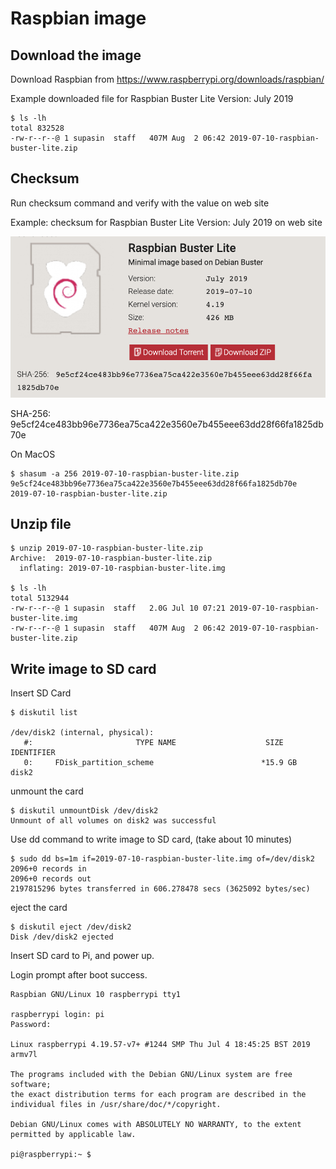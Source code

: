 # Raspbian image

## Download the image

Download Raspbian from https://www.raspberrypi.org/downloads/raspbian/

Example downloaded file for Raspbian Buster Lite Version: July 2019

```console
$ ls -lh
total 832528
-rw-r--r--@ 1 supasin  staff   407M Aug  2 06:42 2019-07-10-raspbian-buster-lite.zip
```

## Checksum

Run checksum command and verify with the value on web site

Example: checksum for Raspbian Buster Lite Version: July 2019 on web site

![Raspbian Buster Lite](raspbian-buster-lite-information.png)

SHA-256: 9e5cf24ce483bb96e7736ea75ca422e3560e7b455eee63dd28f66fa1825db70e

On MacOS

```console
$ shasum -a 256 2019-07-10-raspbian-buster-lite.zip
9e5cf24ce483bb96e7736ea75ca422e3560e7b455eee63dd28f66fa1825db70e  2019-07-10-raspbian-buster-lite.zip
```

## Unzip file

```console
$ unzip 2019-07-10-raspbian-buster-lite.zip
Archive:  2019-07-10-raspbian-buster-lite.zip
  inflating: 2019-07-10-raspbian-buster-lite.img

$ ls -lh
total 5132944
-rw-r--r--@ 1 supasin  staff   2.0G Jul 10 07:21 2019-07-10-raspbian-buster-lite.img
-rw-r--r--@ 1 supasin  staff   407M Aug  2 06:42 2019-07-10-raspbian-buster-lite.zip
```

## Write image to SD card

Insert SD Card

```console
$ diskutil list

/dev/disk2 (internal, physical):
   #:                       TYPE NAME                    SIZE       IDENTIFIER
   0:     FDisk_partition_scheme                        *15.9 GB    disk2
```

unmount the card

```console
$ diskutil unmountDisk /dev/disk2
Unmount of all volumes on disk2 was successful
```

Use dd command to write image to SD card, (take about 10 minutes)

```console
$ sudo dd bs=1m if=2019-07-10-raspbian-buster-lite.img of=/dev/disk2
2096+0 records in
2096+0 records out
2197815296 bytes transferred in 606.278478 secs (3625092 bytes/sec)
```

eject the card

```console
$ diskutil eject /dev/disk2
Disk /dev/disk2 ejected
```

Insert SD card to Pi, and power up.

Login prompt after boot success.

```
Raspbian GNU/Linux 10 raspberrypi tty1

raspberrypi login: pi
Password:

Linux raspberrypi 4.19.57-v7+ #1244 SMP Thu Jul 4 18:45:25 BST 2019 armv7l

The programs included with the Debian GNU/Linux system are free software;
the exact distribution terms for each program are described in the
individual files in /usr/share/doc/*/copyright.

Debian GNU/Linux comes with ABSOLUTELY NO WARRANTY, to the extent
permitted by applicable law.

pi@raspberrypi:~ $
```
